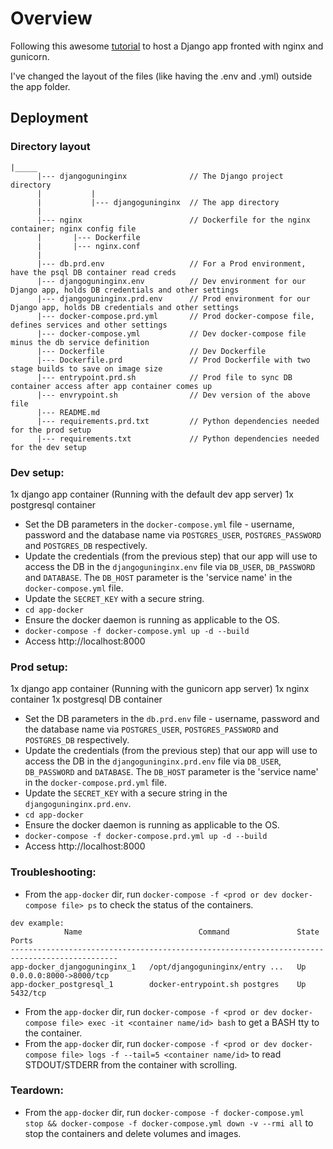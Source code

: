 # Overview
Following this awesome [tutorial](https://testdriven.io/blog/dockerizing-django-with-postgres-gunicorn-and-nginx/) to host a Django app fronted with nginx and gunicorn.

I've changed the layout of the files (like having the .env and .yml) outside the app folder.


## Deployment

### Directory layout
```
|_____
      |--- djangoguninginx              // The Django project directory
      |           |
      |           |--- djangoguninginx  // The app directory
      |
      |--- nginx                        // Dockerfile for the nginx container; nginx config file
      |       |--- Dockerfile
      |       |--- nginx.conf
      |
      |--- db.prd.env                   // For a Prod environment, have the psql DB container read creds
      |--- djangoguninginx.env          // Dev environment for our Django app, holds DB credentials and other settings
      |--- djangoguninginx.prd.env      // Prod environment for our Django app, holds DB credentials and other settings
      |--- docker-compose.prd.yml       // Prod docker-compose file, defines services and other settings
      |--- docker-compose.yml           // Dev docker-compose file minus the db service definition
      |--- Dockerfile                   // Dev Dockerfile
      |--- Dockerfile.prd               // Prod Dockerfile with two stage builds to save on image size
      |--- entrypoint.prd.sh            // Prod file to sync DB container access after app container comes up
      |--- envrypoint.sh                // Dev version of the above file
      |--- README.md
      |--- requirements.prd.txt         // Python dependencies needed for the prod setup
      |--- requirements.txt             // Python dependencies needed for the dev setup
```

### Dev setup:
1x django app container (Running with the default dev app server)
1x postgresql container

- Set the DB parameters in the `docker-compose.yml` file - username, password and the database name via `POSTGRES_USER`, `POSTGRES_PASSWORD` and `POSTGRES_DB` respectively.
- Update the credentials (from the previous step) that our app will use to access the DB in the `djangoguninginx.env` file via `DB_USER`, `DB_PASSWORD` and `DATABASE`. The `DB_HOST` parameter is the 'service name' in the `docker-compose.yml` file.
- Update the `SECRET_KEY` with a secure string.
- `cd app-docker`
- Ensure the docker daemon is running as applicable to the OS.
- `docker-compose -f docker-compose.yml up -d --build`
- Access http://localhost:8000

### Prod setup:
1x django app container (Running with the gunicorn app server)
1x nginx container
1x postgresql DB container

- Set the DB parameters in the `db.prd.env` file - username, password and the database name via `POSTGRES_USER`, `POSTGRES_PASSWORD` and `POSTGRES_DB` respectively.
- Update the credentials (from the previous step) that our app will use to access the DB in the `djangoguninginx.prd.env` file via `DB_USER`, `DB_PASSWORD` and `DATABASE`. The `DB_HOST` parameter is the 'service name' in the `docker-compose.prd.yml` file.
- Update the `SECRET_KEY` with a secure string in the `djangoguninginx.prd.env`.
- `cd app-docker`
- Ensure the docker daemon is running as applicable to the OS.
- `docker-compose -f docker-compose.prd.yml up -d --build`
- Access http://localhost:8000


### Troubleshooting:
- From the `app-docker` dir, run `docker-compose -f <prod or dev docker-compose file> ps` to check the status of the containers.
```
dev example:
            Name                          Command               State           Ports
----------------------------------------------------------------------------------------------
app-docker_djangoguninginx_1   /opt/djangoguninginx/entry ...   Up      0.0.0.0:8000->8000/tcp
app-docker_postgresql_1        docker-entrypoint.sh postgres    Up      5432/tcp

```
- From the `app-docker` dir, run `docker-compose -f <prod or dev docker-compose file> exec -it <container name/id> bash` to get a BASH tty to the container.
- From the `app-docker` dir, run `docker-compose -f <prod or dev docker-compose file> logs -f --tail=5 <container name/id>` to read STDOUT/STDERR from the container with scrolling.

### Teardown:
- From the `app-docker` dir, run `docker-compose -f docker-compose.yml stop && docker-compose -f docker-compose.yml down -v --rmi all` to stop the containers and delete volumes and images.